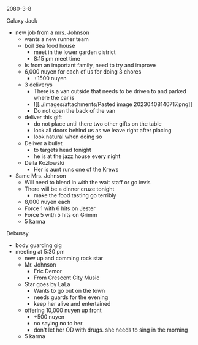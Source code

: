 2080-3-8

Galaxy Jack
- new job from a mrs. Johnson
	- wants a new runner team
	- boil Sea food house
		- meet in the lower garden district
		- 8:15 pm meet time
	- Is from an important family, need to try and improve
	- 6,000 nuyen for each of us for doing 3 chores
		- +1500 nuyen
	- 3 deliverys
		- There is a van outside that needs to be driven to and parked where the car is
		- ![[../Images/attachments/Pasted image 20230408140717.png]]
		- Do not open the back of the van
	- deliver this gift
		- do not place until there two other gifts on the table
		- lock all doors behind us as we leave right after placing
		- look natural when doing so
	- Deliver a bullet
		- to targets head tonight
		- he is at the jazz house every night
	- Della Kozlowski
		- Her is aunt runs one of the Krews
- Same Mrs. Johnson
	- Will need to blend in with the wait staff or go invis
	- There will be a dinner cruze tonight
		- make the food tasting go terribly
	- 8,000 nuyen each
	- Force 1 with 6 hits on Jester
	- Force 5 with 5 hits on Grimm
	- 5 karma

Debussy
- body guarding gig
- meeting at 5:30 pm
	- new up and comming rock star
	- Mr. Johnson
		- Eric Demor
		- From Crescent City Music
	- Star goes by LaLa
		- Wants to go out on the town
		- needs guards for the evening
		- keep her alive and entertained
	- offering 10,000 nuyen up front
		- +500 nuyen
		- no saying no to her
		- don't let her OD with drugs. she needs to sing in the morning
	- 5 karma